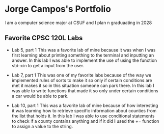 
# Jorge Campos's Portfolio

I am a computer science major at CSUF and I plan n graduaating in 2028

## Favorite CPSC 120L Labs

* Lab 5, part 1
This was a favorite lab of mine because it was when I was first learning about printing something to the terminal and inputting an answer. In this lab I was able to implement the use of using the function std::cin to get a input from the user.

* Lab 7, part 1 
This was one of my favorite labs because of the way we implemented rules of sorts to make it so only if certain conditions are met it makes it so in this situation someone can park there. In this lab I was able to write functions that made it so only under certain conditions a car would be able to park. 

* Lab 10, part 1 
This was a favorite lab of mine because of how interesting it was learning how to retrieve specific information about counties from the list that holds it. In this lab I was able to use conditional statements to check if a county contains anything and if it did I used the += function to assign a value to the string.

